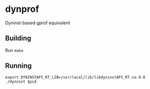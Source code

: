 # dynprof
Dyninst-based gprof equivalent

## Building
Run `make`

## Running
`export DYNINSTAPI_RT_LIB=/usr/local/lib/libdyninstAPI_RT.so.9.0`
`./dyninst $pid`
